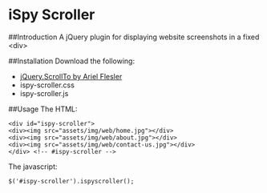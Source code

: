 iSpy Scroller
========


##Introduction
A jQuery plugin for displaying website screenshots in a fixed &lt;div&gt;

##Installation
Download the following:

* [jQuery.ScrollTo by Ariel Flesler](http://flesler-plugins.googlecode.com/files/jquery.scrollTo-1.4.2-min.js)
* ispy-scroller.css
* ispy-scroller.js


##Usage
The HTML:

```
<div id="ispy-scroller">
<div><img src="assets/img/web/home.jpg"></div>
<div><img src="assets/img/web/about.jpg"></div>
<div><img src="assets/img/web/contact-us.jpg"></div>
</div> <!-- #ispy-scroller -->
```

The javascript:

```
$('#ispy-scroller').ispyscroller();
```